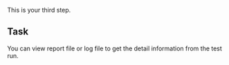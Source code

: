 This is your third step.

## Task

You can view report file or log file to get the detail information from the test run.